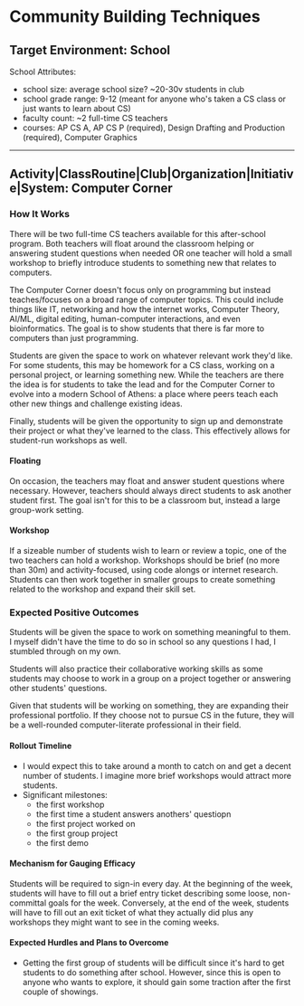 # Community Building Techniques

## Target Environment: School

School Attributes:
* school size: average school size? ~20-30v students in club
* school grade range: 9-12 (meant for anyone who's taken a CS class or just wants to learn about CS)
* faculty count: ~2 full-time CS teachers
* courses: AP CS A, AP CS P (required), Design Drafting and Production (required), Computer Graphics
* * *

## Activity|ClassRoutine|Club|Organization|Initiative|System: Computer Corner

### How It Works

There will be two full-time CS teachers available for this after-school program. Both teachers will
float around the classroom helping or answering student questions when needed OR one teacher will hold a
small workshop to briefly introduce students to something new that relates to computers.

The Computer Corner doesn't focus only on programming but instead teaches/focuses on a broad range of computer
topics. This could include things like IT, networking and how the internet works, Computer Theory, AI/ML, 
digital editing, human-computer interactions, and even bioinformatics. The goal is to show students that there
is far more to computers than just programming.

Students are given the space to work on whatever relevant work they'd like. For some students, this may be
homework for a CS class, working on a personal project, or learning something new. While the teachers are there
the idea is for students to take the lead and for the Computer Corner to evolve into a modern School of Athens:
a place where peers teach each other new things and challenge existing ideas.

Finally, students will be given the opportunity to sign up and demonstrate their project or what they've learned
to the class. This effectively allows for student-run workshops as well.

#### Floating

On occasion, the teachers may float and answer student questions where necessary. However, teachers should
always direct students to ask another student first. The goal isn't for this to be a classroom but, instead a
large group-work setting.

#### Workshop

 If a sizeable number of students wish to learn or review a topic, one of the two teachers can hold a workshop.
 Workshops should be brief (no more than 30m) and activity-focused, using code alongs or internet research.
 Students can then work together in smaller groups to create something related to the workshop and expand their 
 skill set.


### Expected Positive Outcomes

Students will be given the space to work on something meaningful to them. I myself didn't have the time to do so
in school so any questions I had, I stumbled through on my own.

Students will also practice their collaborative working skills as some students may choose to work in a group on
a project together or answering other students' questions.

Given that students will be working on something, they are expanding their professional portfolio. If they choose
not to pursue CS in the future, they will be a well-rounded computer-literate professional in their field.

#### Rollout Timeline

* I would expect this to take around a month to catch on and get a decent number of students. I imagine more
  brief workshops would attract more students.
* Significant milestones:
  * the first workshop
  * the first time a student answers anothers' questiopn
  * the first project worked on
  * the first group project
  * the first demo

#### Mechanism for Gauging Efficacy

Students will be required to sign-in every day. At the beginning of the week, students will have to fill out 
a brief entry ticket describing some loose, non-committal goals for the week. Conversely, at the end of the week,
students will have to fill out an exit ticket of what they actually did plus any workshops they might want to see
in the coming weeks.

#### Expected Hurdles and Plans to Overcome
* Getting the first group of students will be difficult since it's hard to get students to do something
  after school. However, since this is open to anyone who wants to explore, it should gain some traction
  after the first couple of showings.

